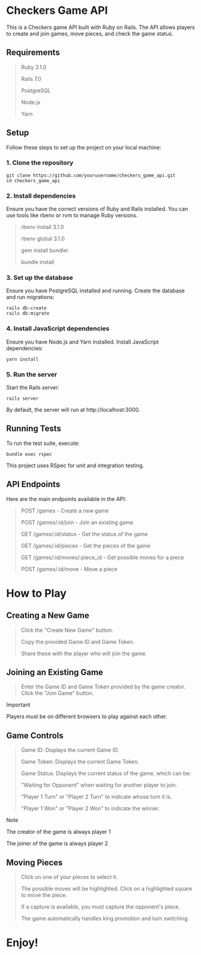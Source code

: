 # Checkers Game API
This is a Checkers game API built with Ruby on Rails. The API allows players to create and join games, move pieces, and check the game status.

## **Requirements**

>Ruby 3.1.0
>
>Rails 7.0
>
>PostgreSQL
>
>Node.js
>
>Yarn

## Setup
Follow these steps to set up the project on your local machine:

### 1. Clone the repository
```
git clone https://github.com/yourusername/checkers_game_api.git
cd checkers_game_api
```
### 2. Install dependencies
Ensure you have the correct versions of Ruby and Rails installed. You can use tools like rbenv or rvm to manage Ruby versions.

>rbenv install 3.1.0
>
>rbenv global 3.1.0
>
>gem install bundler
>
>bundle install

### 3. Set up the database
Ensure you have PostgreSQL installed and running. Create the database and run migrations:
```
rails db:create
rails db:migrate
```
### 4. Install JavaScript dependencies
Ensure you have Node.js and Yarn installed. Install JavaScript dependencies:
```
yarn install
```
### 5. Run the server
Start the Rails server:
```
rails server
```
By default, the server will run at http://localhost:3000.

## Running Tests
To run the test suite, execute:
```
bundle exec rspec
```
This project uses RSpec for unit and integration testing.

## API Endpoints
Here are the main endpoints available in the API:

>POST /games - Create a new game
>
>POST /games/:id/join - Join an existing game
>
>GET /games/:id/status - Get the status of the game
>
>GET /games/:id/pieces - Get the pieces of the game
>
>GET /games/:id/moves/:piece_id - Get possible moves for a piece
>
>POST /games/:id/move - Move a piece

# How to Play
## Creating a New Game
>Click the "Create New Game" button.
>
>Copy the provided Game ID and Game Token. 
>
>Share these with the player who will join the game.

## Joining an Existing Game
>Enter the Game ID and Game Token provided by the game creator.
>Click the "Join Game" button.

> [!IMPORTANT]
>Players must be on different browsers to play against each other.

## Game Controls
>Game ID: Displays the current Game ID.
>
>Game Token: Displays the current Game Token.
>
>Game Status: Displays the current status of the game, which can be:
>
>"Waiting for Opponent" when waiting for another player to join.
>
>"Player 1 Turn" or "Player 2 Turn" to indicate whose turn it is.
>
>"Player 1 Won" or "Player 2 Won" to indicate the winner.

> [!NOTE]
>  The creator of the game is always player 1
>
> The joiner of the game is always player 2

## Moving Pieces
>Click on one of your pieces to select it.
>
>The possible moves will be highlighted. Click on a highlighted square to move the piece.
>
>If a capture is available, you must capture the opponent's piece.
>
>The game automatically handles king promotion and turn switching.


# Enjoy!
